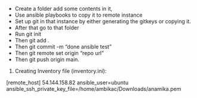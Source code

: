 * Create a folder add some contents in it, 
* Use ansible playbooks to copy it to remote instance
* Set up git in that instance by either generating the gitkeys or copying it.
* After that go to that folder
* Run git init
* Then git add .
* Then git commit -m “done ansible test”
* Then git remote set origin “repo url”
* Then git push origin main.


1. Creating Inventory file (inventory.ini):
                                                                                         
[remote_host]
54.144.158.82 ansible_user=ubuntu ansible_ssh_private_key_file=/home/ambikac/Downloads/anamika.pem



